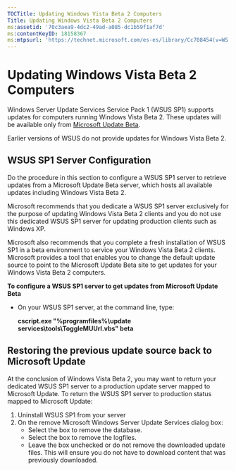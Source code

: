 ```yaml
---
TOCTitle: Updating Windows Vista Beta 2 Computers
Title: Updating Windows Vista Beta 2 Computers
ms:assetid: '70c3aea9-4dc2-49ad-a085-dc1b59f1af7d'
ms:contentKeyID: 18158367
ms:mtpsurl: 'https://technet.microsoft.com/es-es/library/Cc708454(v=WS.10)'
---
```


Updating Windows Vista Beta 2 Computers
=======================================

Windows Server Update Services Service Pack 1 (WSUS SP1) supports updates for computers running Windows Vista Beta 2. These updates will be available only from [Microsoft Update Beta](http://beta.update.microsoft.com/).

Earlier versions of WSUS do not provide updates for Windows Vista Beta 2.

WSUS SP1 Server Configuration
-----------------------------

Do the procedure in this section to configure a WSUS SP1 server to retrieve updates from a Microsoft Update Beta server, which hosts all available updates including Windows Vista Beta 2.

Microsoft recommends that you dedicate a WSUS SP1 server exclusively for the purpose of updating Windows Vista Beta 2 clients and you do not use this dedicated WSUS SP1 server for updating production clients such as Windows XP.

Microsoft also recommends that you complete a fresh installation of WSUS SP1 in a beta environment to service your Windows Vista Beta 2 clients. Microsoft provides a tool that enables you to change the default update source to point to the Microsoft Update Beta site to get updates for your Windows Vista Beta 2 computers.

**To configure a WSUS SP1 server to get updates from Microsoft Update Beta**
-   On your WSUS SP1 server, at the command line, type:

    **cscript.exe "%programfiles%\\update services\\tools\\ToggleMUUrl.vbs" beta**

Restoring the previous update source back to Microsoft Update
-------------------------------------------------------------

At the conclusion of Windows Vista Beta 2, you may want to return your dedicated WSUS SP1 server to a production update server mapped to Microsoft Update. To return the WSUS SP1 server to production status mapped to Microsoft Update:

1.  Uninstall WSUS SP1 from your server
2.  On the remove Microsoft Windows Server Update Services dialog box:
    -   Select the box to remove the database.
    -   Select the box to remove the logfiles.
    -   Leave the box unchecked or do not remove the downloaded update files. This will ensure you do not have to download content that was previously downloaded.
